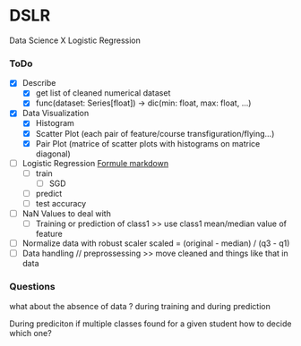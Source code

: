 # DSLR
Data Science X Logistic Regression

### ToDo

- [x] Describe
    - [x] get list of cleaned numerical dataset
    - [x] func(dataset: Series[float]) -> dic(min: float, max: float, ...)

- [x] Data Visualization
    - [x] Histogram
    - [x] Scatter Plot (each pair of feature/course transfiguration/flying...)
    - [x] Pair Plot (matrice of scatter plots with histograms on matrice diagonal)

- [ ] Logistic Regression [Formule markdown](/formula.md)
    - [ ] train
        - [ ] SGD
    - [ ] predict
    - [ ] test accuracy

- [ ] NaN Values to deal with
    - [ ] Training or prediction of class1 >> use class1 mean/median value of feature
- [ ] Normalize data with robust scaler scaled = (original - median) / (q3 - q1)
- [ ] Data handling // preprossessing >> move cleaned and things like that in data

### Questions

what about the absence of data ?
during training and during prediction

During prediciton if multiple classes found for a given student how to decide which one?
